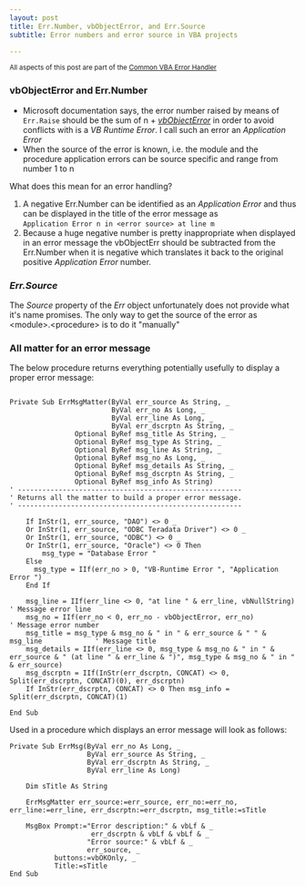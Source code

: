 ```yaml
---
layout: post
title: Err.Number, vbObjectError, and Err.Source
subtitle: Error numbers and error source in VBA projects

---
```

<small>All aspects of this post are part of the [Common VBA Error Handler](https://warbe-maker.github.io/vba/common/2020/11/07/Comprehensive-Common-VBA-Error-Handler.html)</small>

### vbObjectError and Err.Number
- Microsoft documentation says, the error number raised by means of ```Err.Raise``` should be the sum of n +  [_vbObjectError_](<https://docs.microsoft.com/en-us/dotnet/api/microsoft.visualbasic.constants.vbobjecterror?view=netcore-3.1>) in order to avoid conflicts with  is a _VB Runtime Error_. I call such an error an _Application Error_
- When the source of the error is known, i.e. the module and the procedure application errors can be source specific and range from number 1 to n

What does this mean for an error handling?

1. A negative Err.Number can be identified as an _Application Error_ and thus can be displayed in the title of the error message as<br>```Application Error n in <error source> at line m```
2. Because a huge negative number is pretty inappropriate when displayed in an error message the vbObjectErr should be subtracted from the Err.Number when it is negative which translates it back to the original positive _Application Error_ number.

### _Err.Source_
The _Source_ property of the _Err_ object unfortunately does not provide what it's name promises. The only way to get the source of the error as \<module>.\<procedure> is to do it "manually"

### All matter for an error message

The below procedure returns everything potentially usefully to display a proper error message:

```vbs

Private Sub ErrMsgMatter(ByVal err_source As String, _
                         ByVal err_no As Long, _
                         ByVal err_line As Long, _
                         ByVal err_dscrptn As String, _
                Optional ByRef msg_title As String, _
                Optional ByRef msg_type As String, _
                Optional ByRef msg_line As String, _
                Optional ByRef msg_no As Long, _
                Optional ByRef msg_details As String, _
                Optional ByRef msg_dscrptn As String, _
                Optional ByRef msg_info As String)
' -------------------------------------------------------
' Returns all the matter to build a proper error message.
' -------------------------------------------------------
                
    If InStr(1, err_source, "DAO") <> 0 _
    Or InStr(1, err_source, "ODBC Teradata Driver") <> 0 _
    Or InStr(1, err_source, "ODBC") <> 0 _
    Or InStr(1, err_source, "Oracle") <> 0 Then
        msg_type = "Database Error "
    Else
      msg_type = IIf(err_no > 0, "VB-Runtime Error ", "Application Error ")
    End If
   
    msg_line = IIf(err_line <> 0, "at line " & err_line, vbNullString)     ' Message error line
    msg_no = IIf(err_no < 0, err_no - vbObjectError, err_no)                ' Message error number
    msg_title = msg_type & msg_no & " in " & err_source & " " & msg_line             ' Message title
    msg_details = IIf(err_line <> 0, msg_type & msg_no & " in " & err_source & " (at line " & err_line & ")", msg_type & msg_no & " in " & err_source)
    msg_dscrptn = IIf(InStr(err_dscrptn, CONCAT) <> 0, Split(err_dscrptn, CONCAT)(0), err_dscrptn)
    If InStr(err_dscrptn, CONCAT) <> 0 Then msg_info = Split(err_dscrptn, CONCAT)(1)

End Sub
```

Used in a procedure which displays an error message will look as follows:

```vbs
Private Sub ErrMsg(ByVal err_no As Long, _
                   ByVal err_source As String, _
                   ByVal err_dscrptn As String, _
                   ByVal err_line As Long)

    Dim sTitle As String
    
    ErrMsgMatter err_source:=err_source, err_no:=err_no, err_line:=err_line, err_dscrptn:=err_dscrptn, msg_title:=sTitle
    
    MsgBox Prompt:="Error description:" & vbLf & _
                    err_dscrptn & vbLf & vbLf & _
                   "Error source:" & vbLf & _
                   err_source, _
           buttons:=vbOKOnly, _
           Title:=sTitle
End Sub
```